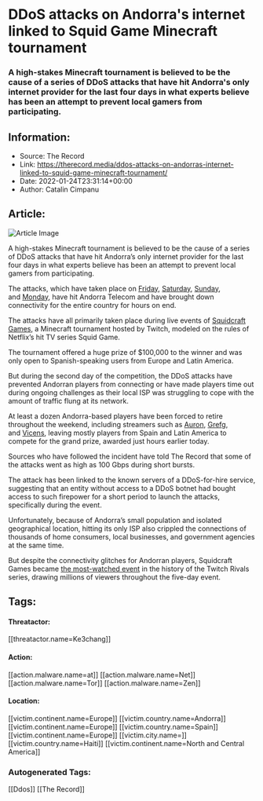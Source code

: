 # DDoS attacks on Andorra's internet linked to Squid Game Minecraft tournament
### A high-stakes Minecraft tournament is believed to be the cause of a series of DDoS attacks that have hit Andorra's only internet provider for the last four days in what experts believe has been an attempt to prevent local gamers from participating.

## Information:
+ Source: The Record
+ Link: https://therecord.media/ddos-attacks-on-andorras-internet-linked-to-squid-game-minecraft-tournament/
+ Date: 2022-01-24T23:31:14+00:00
+ Author: Catalin Cimpanu


## Article:
![Article Image](https://therecord.media/wp-content/uploads/2022/01/Twitch-tournament-Minecraft.jpg)

A high-stakes Minecraft tournament is believed to be the cause of a series of DDoS attacks that have hit Andorra’s only internet provider for the last four days in what experts believe has been an attempt to prevent local gamers from participating.


The attacks, which have taken place on [Friday](https://twitter.com/AndorraTelecom/status/1484632485879234567), [Saturday](https://twitter.com/AndorraTelecom/status/1484963177276317704), [Sunday](https://twitter.com/AndorraTelecom/status/1485267771055300618), and [Monday](https://twitter.com/AndorraTelecom/status/1485535142147989505), have hit Andorra Telecom and have brought down connectivity for the entire country for hours on end.


The attacks have all primarily taken place during live events of [Squidcraft Games](https://schedule.twitchrivals.com/events/squidcraft-games-ft-komanche-SQMC), a Minecraft tournament hosted by Twitch, modeled on the rules of Netflix’s hit TV series Squid Game.


The tournament offered a huge prize of $100,000 to the winner and was only open to Spanish-speaking users from Europe and Latin America.


But during the second day of the competition, the DDoS attacks have prevented Andorran players from connecting or have made players time out during ongoing challenges as their local ISP was struggling to cope with the amount of traffic flung at its network.


At least a dozen Andorra-based players have been forced to retire throughout the weekend, including streamers such as [Auron](https://twitter.com/auronplay/status/1484981375308791811), [Grefg](https://twitter.com/TheGrefg/status/1484987163586580481), and [Vicens](https://twitter.com/ItsVicens/status/1485347206861369348), leaving mostly players from Spain and Latin America to compete for the grand prize, awarded just hours earlier today.





Sources who have followed the incident have told The Record that some of the attacks went as high as 100 Gbps during short bursts.


The attack has been linked to the known servers of a DDoS-for-hire service, suggesting that an entity without access to a DDoS botnet had bought access to such firepower for a short period to launch the attacks, specifically during the event.


Unfortunately, because of Andorra’s small population and isolated geographical location, hitting its only ISP also crippled the connections of thousands of home consumers, local businesses, and government agencies at the same time.


But despite the connectivity glitches for Andorran players, Squidcraft Games became [the most-watched event](https://escharts.com/blog/twitch-rivals-squidcraft-games-set-new-series-record-its-first-day) in the history of the Twitch Rivals series, drawing millions of viewers throughout the five-day event.





## Tags:

#### Threatactor:
[[threatactor.name=Ke3chang]]

#### Action:
[[action.malware.name=at]] [[action.malware.name=Net]] [[action.malware.name=Tor]] [[action.malware.name=Zen]]

#### Location:
[[victim.continent.name=Europe]] [[victim.country.name=Andorra]] [[victim.continent.name=Europe]] [[victim.country.name=Spain]] [[victim.continent.name=Europe]] [[victim.city.name=]] [[victim.country.name=Haiti]] [[victim.continent.name=North and Central America]]

### Autogenerated Tags:
[[Ddos]] [[The Record]]

